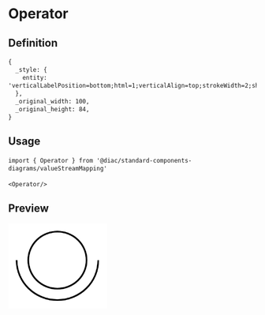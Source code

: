 # Operator

## Definition

```
{
  _style: { 
    entity: 'verticalLabelPosition=bottom;html=1;verticalAlign=top;strokeWidth=2;shape=mxgraph.lean_mapping.operator;',
  },
  _original_width: 100,
  _original_height: 84,
}
```

## Usage

```
import { Operator } from '@diac/standard-components-diagrams/valueStreamMapping'

<Operator/>
```

## Preview

<img src="./operator.png" width="200"/>
